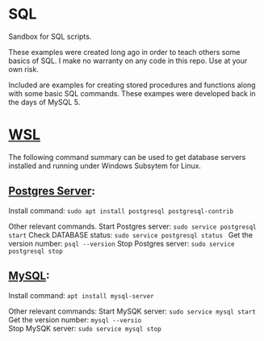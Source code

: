 # SQL
Sandbox for SQL scripts.

These examples were created long ago in order to teach others some basics of SQL.
I make no warranty on any code in this repo. Use at your own risk.

Included are examples for creating stored procedures and functions along with some basic SQL commands.
These exampes were developed back in the days of MySQL 5.

# [WSL](https://learn.microsoft.com/en-us/windows/wsl/install)
The following command summary can be used to get database servers installed and running under Windows Subsytem for Linux.

  ## [Postgres Server](https://www.postgresql.org/):
  Install command: `sudo apt install postgresql postgresql-contrib`
  
  Other relevant commands.
      Start Postgres server: `sudo service postgresql start`
      Check DATABASE status: `sudo service postgresql status `
      Get the version number: `psql --version`
      Stop Postgres server: `sudo service postgresql stop`
        
  ## [MySQL](https://dev.mysql.com/):
  Install command: `apt install mysql-server`
  
  Other relevant commands:
    Start MySQK server: `sudo service mysql start`
    Get the version number: `mysql --versio`      
    Stop MySQK server: `sudo service mysql stop`
